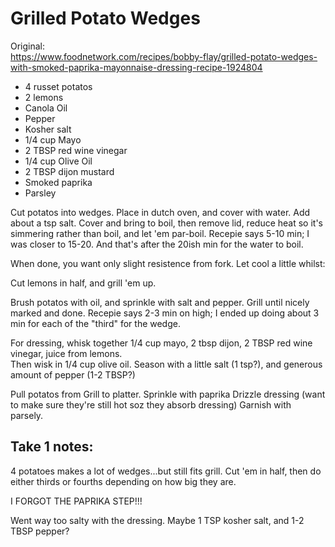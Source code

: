 # Grilled Potato Wedges
Original:  
https://www.foodnetwork.com/recipes/bobby-flay/grilled-potato-wedges-with-smoked-paprika-mayonnaise-dressing-recipe-1924804

* 4 russet potatos
* 2 lemons
* Canola Oil
* Pepper
* Kosher salt
* 1/4 cup Mayo
* 2 TBSP red wine vinegar
* 1/4 cup Olive Oil
* 2 TBSP dijon mustard
* Smoked paprika
* Parsley

Cut potatos into wedges.  Place in dutch oven, and cover with water.  Add about a tsp salt.
Cover and bring to boil, then remove lid, reduce heat so it's simmering rather than boil, and let 'em par-boil.  Recepie says 5-10 min; I was closer to 15-20.  And that's after the 20ish min for the water to boil.

When done, you want only slight resistence from fork.  Let cool a little whilst:

Cut lemons in half, and grill 'em up.

Brush potatos with oil, and sprinkle with salt and pepper.  Grill until nicely marked and done.  Recepie says 2-3 min on high; I ended up doing about 3 min for each of the "third" for the wedge.

For dressing, whisk together 1/4 cup mayo, 2 tbsp dijon, 2 TBSP red wine vinegar, juice from lemons.  
Then wisk in 1/4 cup olive oil.  Season with a little salt (1 tsp?), and generous amount of pepper (1-2 TBSP?)

Pull potatos from Grill to platter.
Sprinkle with paprika
Drizzle dressing (want to make sure they're still hot soz they absorb dressing)
Garnish with parsely.

## Take 1 notes:
4 potatoes makes a lot of wedges...but still fits grill.  Cut 'em in half, then do either thirds or fourths depending on how big they are.

I FORGOT THE PAPRIKA STEP!!!  

Went way too salty with the dressing.  Maybe 1 TSP kosher salt, and 1-2 TBSP pepper?  



